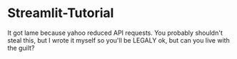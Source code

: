 # Streamlit-Tutorial
It got lame because yahoo reduced API requests.
You probably shouldn't steal this, but I wrote it myself so you'll be LEGALY ok, but can you live with the guilt?
